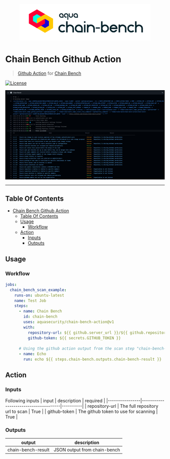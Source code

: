 <p align="center">
<picture>
  <source media="(prefers-color-scheme: dark)" srcset="https://github.com/aquasecurity/chain-bench/raw/main/docs/imgs/banner_dm.png">
  <source media="(prefers-color-scheme: light)" srcset="https://github.com/aquasecurity/chain-bench/raw/main/docs/imgs/banner_lm.png">
  <img alt="chain-bench logo" src="https://github.com/aquasecurity/chain-bench/raw/main/docs/imgs/banner_lm.png">
</picture>

</p>

# Chain Bench Github Action

> [Github Action][github-actions] for [Chain Bench][chain-bench]

[![License][license-img]][license]


![](docs/assets/action-screenshot.png)

---

## Table Of Contents
- [Chain Bench Github Action](#chain-bench-github-action)
  - [Table Of Contents](#table-of-contents)
  - [Usage](#usage)
    - [Workflow](#workflow)
  - [Action](#action)
    - [Inputs](#inputs)
    - [Outputs](#outputs)


## Usage

### Workflow

```yaml
jobs:
  chain_bench_scan_example:
    runs-on: ubuntu-latest
    name: Test Job
    steps:
      - name: Chain Bench
        id: chain-bench
        uses: aquasecurity/chain-bench-action@v1
        with:
          repository-url: ${{ github.server_url }}/${{ github.repository }} # Compiles to https://github.com/aquasecurity/chain-bench-action
          github-token: ${{ secrets.GITHUB_TOKEN }}

      # Using the github action output from the scan step "chain-bench-result" (JSON so you can run rego/jq against it)
      - name: Echo
        run: echo ${{ steps.chain-bench.outputs.chain-bench-result }}

```

## Action

### Inputs

Following inputs
| input          | description                          | required |
|----------------|--------------------------------------|----------|
| repository-url | The full repository url to scan      | True     |
| github-token   | The github token to use for scanning | True     |

### Outputs

| output             | description                  |
|--------------------|------------------------------|
| chain-bench-result | JSON output from chain-bench |







[github-actions]: https://github.com/features/actions
[chain-bench]: https://github.com/aquasecurity/chain-bench
[license]: https://github.com/itaywol/chain-bench-action/blob/master/LICENSE
[license-img]: https://img.shields.io/github/license/itaywol/chain-bench-action
